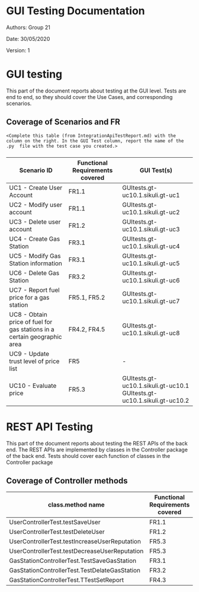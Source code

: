 # GUI  Testing Documentation 

Authors: Group 21

Date: 30/05/2020

Version: 1

# GUI testing

This part of the document reports about testing at the GUI level. Tests are end to end, so they should cover the Use Cases, and corresponding scenarios.

## Coverage of Scenarios and FR

```
<Complete this table (from IntegrationApiTestReport.md) with the column on the right. In the GUI Test column, report the name of the .py  file with the test case you created.>
```

### 

| Scenario ID | Functional Requirements covered | GUI Test(s) | 
| ---------- | ------------------------------- | ----------- | 
|UC1 - Create User Account|FR1.1| GUItests.gt-uc10.1.sikuli.gt-uc1|             
|UC2 - Modify user account| FR1.1 | GUItests.gt-uc10.1.sikuli.gt-uc2 |             
|UC3 - Delete user account| FR1.2 | GUItests.gt-uc10.1.sikuli.gt-uc3 |            
|UC4 - Create Gas Station| FR3.1 | GUItests.gt-uc10.1.sikuli.gt-uc4|      
|UC5 - Modify Gas Station information| FR3.1 |GUItests.gt-uc10.1.sikuli.gt-uc5 |      
|UC6 - Delete Gas Station| FR3.2 | GUItests.gt-uc10.1.sikuli.gt-uc6 |     
|UC7 - Report fuel price for a gas station| FR5.1, FR5.2 | GUItests.gt-uc10.1.sikuli.gt-uc7|  
|UC8 - Obtain price of fuel for gas stations in a certain geographic area| FR4.2, FR4.5 | GUItests.gt-uc10.1.sikuli.gt-uc8| 
|UC9 - Update trust level of price list|FR5 | - | 
|UC10 - Evaluate price| FR5.3 |GUItests.gt-uc10.1.sikuli.gt-uc10.1                           GUItests.gt-uc10.1.sikuli.gt-uc10.2|
           


# REST  API  Testing

This part of the document reports about testing the REST APIs of the back end. The REST APIs are implemented by classes in the Controller package of the back end. 
Tests should cover each function of classes in the Controller package

## Coverage of Controller methods


<Report in this table the test cases defined to cover all methods in Controller classes >

| class.method name | Functional Requirements covered |REST  API Test(s) | 
| ----------- | ------------------------------- | ----------- | 
|UserControllerTest.testSaveUser|FR1.1| src.test.java.it.polito.ezgas.controllertests.UserControllerTest|     
|UserControllerTest.testDeleteUser|FR1.2| src.test.java.it.polito.ezgas.controllertests.UserControllerTest|            
|UserControllerTest.testIncreaseUserReputation|FR5.3| src.test.java.it.polito.ezgas.controllertests.UserControllerTest|              
|UserControllerTest.testDecreaseUserReputation|FR5.3| src.test.java.it.polito.ezgas.controllertests.UserControllerTest|            
|GasStationControllerTest.TestSaveGasStation|FR3.1| src.test.java.it.polito.ezgas.controllertests.GasStationControllerTest|            
|GasStationControllerTest.TestDelateGasStation|FR3.2| src.test.java.it.polito.ezgas.controllertests.GasStationControllerTest| 
|GasStationControllerTest.TTestSetReport|FR4.3| src.test.java.it.polito.ezgas.controllertests.GasStationControllerTest| 
 